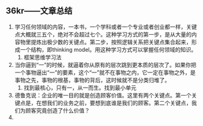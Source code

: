 ## 36kr——文章总结

1. 学习任何领域的内容，一本书，一个学科或者一个专业或者创业都一样，关键点大概就三五个，绝对不会超过七个。这种学习方式的第一步，是从大量的内容物里提炼出极少数的关键点。第二步，按照逻辑关系把关键点集合起来，形成一个结构，即thinking model。用这种学习方式可以掌握任何领域的知识。
	1. 框架思维学习法
2. 当你逼到“一”的时候，就逼着你从原有的层次跳到更本质的层次了。如果你把一个事物逼出“一”的要素，这个“一”就不在事物之内，它一定在事物之外，是事物之先，事物的根基，事物的背后，这时候就不是分类归堆了。
	1. 找到最核心，只有一，从一而生。找到最小单元
3. 德鲁克说：企业的唯一目的就是创造顾客价值。这里有两个关键点。第一个关键点是，在想我们的业务之前，要想到底谁是我们的顾客。第二个关键点，我们为顾客究竟创造了什么价值？
4. 